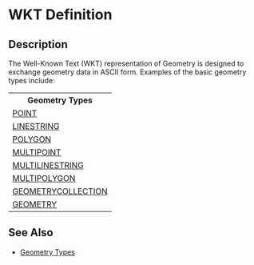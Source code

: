 # WKT Definition

## Description

The Well-Known Text (WKT) representation of Geometry is designed to exchange geometry data in ASCII form. Examples of the basic geometry types include:

<table><tbody><tr><th>Geometry Types</th></tr>
<tr><td><a href="/kb/en/point/">POINT</a></td></tr>
<tr><td><a href="/kb/en/linestring/">LINESTRING</a></td></tr>
<tr><td><a href="/kb/en/polygon/">POLYGON</a></td></tr>
<tr><td><a href="/kb/en/multipoint/">MULTIPOINT</a></td></tr>
<tr><td><a href="/kb/en/multilinestring/">MULTILINESTRING</a></td></tr>
<tr><td><a href="/kb/en/multipolygon/">MULTIPOLYGON</a></td></tr>
<tr><td><a href="/kb/en/geometrycollection/">GEOMETRYCOLLECTION</a></td></tr>
<tr><td><a href="/kb/en/geometry/">GEOMETRY</a></td></tr>
</tbody></table>

## See Also

- [Geometry Types](/sql-statements-structure/geographic-geometric-features/geometry-types/)
